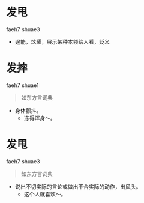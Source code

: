 # 发甩
faeh7 shuae3
- 逞能，炫耀，展示某种本领给人看，贬义

# 发摔
faeh7 shuae1
> 如东方言词典
- 身体颤抖。
  - 冻得浑身～。

# 发甩
faeh7 shuae3
> 如东方言词典
- 说出不切实际的言论或做出不合实际的动作，出风头。
  - 这个人就喜欢～。
